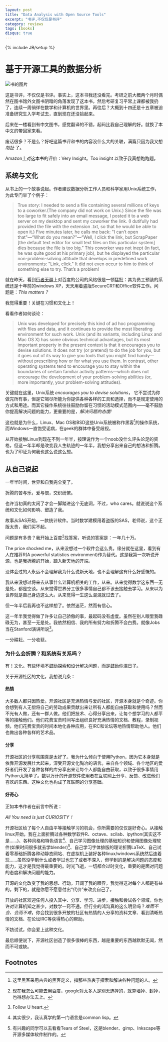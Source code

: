 ```yaml
---
layout: post
title: "Data Analysis with Open Source Tools"
excerpt: "书评,不仅仅是书评"
category: reviews
tags: [books]
disqus: true
---
```

{% include JB/setup %}

# 基于开源工具的数据分析

![书的图片]()

这是书评，不仅仅是书评。事实上，这本书我还没看完。考研之前大概两个月时偶然在图书馆外文图书阴暗的角落发现了这本书，然后考研复习平常上课都被我扔了，连续一周徜徉在数学和计算机的世界里。再往后？大概到十四还是十五章被迫准备研究生入学考试去，直到现在还没拾起来。

后来在一楼看到有中文图书，感觉翻译的不错，起码比我自己理解的好。就换了本中文的带回家来看。

废话很多？不是么？好吧这篇书评和书的内容没什么大的关联，满篇只因为我又想 _胡扯_ 了。

Amazon上对这本书的评价：Very Insight。Too insight 以致于我真想跑跑题。

## 系统与文化

从书上的一个故事说起。作者建议数据分析工作人员和科学家用Unix系统工作，为此专门举了个例子：

> True story: I needed to send a file containing several millions of keys to a coworker.(The company did not work on Unix.) Since the file was too large to fit safely into an email message, I posted it to a web server on my desktop and sent my coworker the link. (I dutifully had provided the file with the extension .txt, so that he would be able to open it.) Five minutes later, he calls me back: "I can’t open that"—“What do you mean?"—“Well, I click the link, but ScrapPaper [the default text editor for small text files on this particular system] dies because the file is too big.” This coworker was not inept (in fact, he was quite good at his primary job), but he displayed the particular  non-problem-solving attitude that develops in predefined work environments: "Link, click." It did not even occur to him to think of something else to try. That’s a problem!

就在昨天，看到[行者无疆](http://cnlox.is-programmer.com/posts/37276.html)上对百度的公司的风格很是一顿猛批：其为员工预装的系统还是十年前的windows XP，天天用着盗版SecureCRT和Office软件工作。问题是：*This matters？*

我觉得重要！关键在习惯和文化上！

看看作者如何谈论：

> Unix was developed for precisely this kind of ad hoc programming with files
> and data, and it continues to provide the most liberating environment for such work.
> Unix (and its variants, including Linux and Mac OS X) has some obvious technical
> advantages, but its most important property in the present context is that it encourages
> you to devise solutions. It does not try (or pretend) to do the job for you, but it goes out of
> its way to give you tools that you might find handy—without prescribing how or for
> what you use them. In contrast, other operating systems tend to encourage you to stay
> within the boundaries of certain familiar activity patterns—which does not encourage
> the development of your problem-solving abilities (or, more importantly, your
> problem-solving attitudes).

关键就在这里，Unix系统 *encourages you to devise solutions*， 它不尝试为你做完所有事，但是它竭尽所能为你提供各种各样的工具和选择，而不是规定使用的方式和用途。而其它操作系统往往鼓励你留在习惯的活动模式范围内——毫不鼓励你提高解决问题的能力，更重要的是，*解决问题的态度!*

这也就是为什么，Linux、Mac OS和BSD这些Unix系统被称作黑客[^1]的操作系统，而Windows一直饱受诟病，在geek的群体中备受歧视。

从开始接触Linux到现在不到一年半，按理说作为一个noob没什么评头论足的资格，但这一年半却是改变我人生轨迹的一年半，我想分享出来自己的想法和折腾。也为了印证为何我也这么说这么想。

## 从自己说起

一年半时间，世界和自我完全变了。

折腾的苦与乐，爱与恨，交织纷繁。

也许当初真的太闲了才会一脚踏进这个无底洞，不过，who cares。就说说这个系统和文化如何影响、塑造了我。

故事从SAS开始，一款统计软件。当时数学建模用着盗版的SAS，老师说，这个正版太贵，我们买不起。

问题是有多贵？我开始上百度[^2]找答案，听说的答案是：一年几十万。

The price shocked me，从来没想过一个软件会这么贵。缘分就在这里，看到有人在推荐R(A powerful statistics environment)作为替代。这是我第一次听说开源，也是我折腾的开始，踏入新天地的开端。

没体会过的人永远不会理解我为什么说新天地，也不会理解这有什么好感慨的。

我从来没想过将来去从事什么计算机相关的工作，从来。从来觉得数学这东西一无是处，都是空谈。从来觉得世界分工很多事情自己都不该去接触去学习。从来以为世界就是自己身边这么大。从来觉得一生这么混混就过去了。

但一年半后我再也不这样想了。依然迷茫，然而有信心。

这一年半我觉得做了许多让自己骄傲的事，最起码没有虚度。虽然在别人眼里我碌碌无为，甚至一无是处。我依然相信、我的所有努力和折腾不会白费。就像Jobs当在Stanford演讲所说[^3]。

一分耕耘、一分收获。

### 为什么会折腾？和系统有关系吗？

有！文化。有些环境不鼓励探索和设计解决问题，而是鼓励你混日子。

关于开源社区的文化，我想说几条：

#### 热情

大多数人都只因热爱。开源社区是充满热情与爱的社区，开源本身就是个奇迹。你会想到有人无偿将自己的劳动成果贡献出来让所有人都能自由获取和使用吗？然而不光有人做，还有一群人做。他们把技术、心得分享出来，让每个想学习的人都平等的接触他们。他们花费宝贵时间写出组织良好充满热情的文档、教程，录制视频，他们花费宝贵的时间本地化各种应用，在IRC和论坛等地热情帮助他人。他们也做出各种各样的艺术品。

#### 分享

开源社区的分享氛围真是太好了。我为什么倾向于使用Python，因为它本身就是依靠开源发展壮大起来，深受开源文化陶冶的语言。来自各个领域、各个地区的爱好者们开发了各种各样的库分享出来让每个人都能自由获取，以致于很多事情用Python太简单了。数以万计的开源软件使用者在互联网上分享、反馈、改进他们喜欢的东西。这种文化也构成了互联网的分享基础。

#### 好奇心

正如本书作者在前言中所说：

*All You need is just CURIOSITY！* 

开源社区给了每个人自由平等接触学习的机会，你所需要的仅仅是好奇心。从接触linux开始，我在上面折腾过各种数学软件R、octave、scilab、ipython(其实这不是……)、各种风格和特色语言[^4]、自己学习图像处理的基础知识和使用图像处理软件(如果时间很多就去学blender)[^5]、自己学习字体排版的理论折腾LaTeX、自己试着零基础折腾各种动静态网站、在虚拟机上装好各种linux/windows系统然后连着玩……虽然没学到什么或者学过也忘了或者不深入，但学到的是解决问题的态度和能力，这才是我觉得最重要的。时光飞逝，一切都会过时变化，重要的是面对问题的态度和解决问题的能力。

开源的文化改变了我的思想、行动，开阔了我的眼界，我觉得这对每个人都是有益的。剩下的，就是你愿不愿意付出“代价”来改变自己了。

开放的社区欢迎任何人投入其中、分享、学习、进步，接触和尝试各个领域，你也许对计算机知之甚少，对数学一窍不通，但行业的鸿沟真的这么明显吗？*难而不会、会而不难*，你会找到很多开放的社区有热情的人分享的资料文章、看到清晰热情的文档、在论坛IRC等获得热心的帮助。

不妨试试，你会爱上这种文化。

最后顺便说下，开源社区创造了很多很棒的东西，越是重要的东西越默默无闻，然而不可或缺。

## Footnotes

[^1]:这里黑客采用古典的黑客定义，指那些热衷于探索和解决各种问题的人。
[^2]:现在我怎么可能去用百度，google对太多人是别无选择的，就算墙掉、封掉，也得想办法去上。
[^3]:Follow U heart.
[^4]:其实很少，我认真学的第一门语言是common lisp。
[^5]:有兴趣的同学可以去看看Tears of Steel，这是blender、gimp、Inkscape等开源多媒体软件制作的。
[^6]:包括各种国产浏览器什么猎豹360极速的貌似都是chromium
